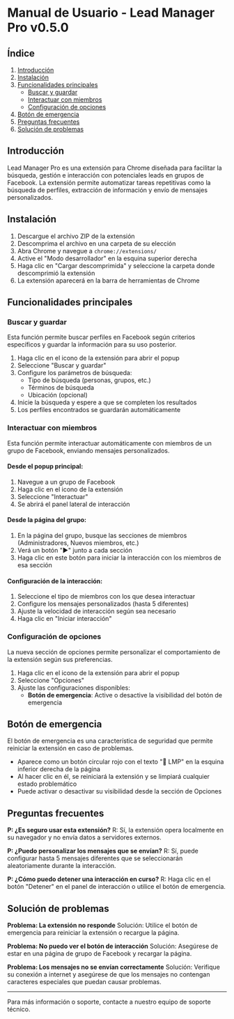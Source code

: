 # Manual de Usuario - Lead Manager Pro v0.5.0

## Índice
1. [Introducción](#introducción)
2. [Instalación](#instalación)
3. [Funcionalidades principales](#funcionalidades-principales)
   - [Buscar y guardar](#buscar-y-guardar)
   - [Interactuar con miembros](#interactuar-con-miembros)
   - [Configuración de opciones](#configuración-de-opciones)
4. [Botón de emergencia](#botón-de-emergencia)
5. [Preguntas frecuentes](#preguntas-frecuentes)
6. [Solución de problemas](#solución-de-problemas)

## Introducción

Lead Manager Pro es una extensión para Chrome diseñada para facilitar la búsqueda, gestión e interacción con potenciales leads en grupos de Facebook. La extensión permite automatizar tareas repetitivas como la búsqueda de perfiles, extracción de información y envío de mensajes personalizados.

## Instalación

1. Descargue el archivo ZIP de la extensión
2. Descomprima el archivo en una carpeta de su elección
3. Abra Chrome y navegue a `chrome://extensions/`
4. Active el "Modo desarrollador" en la esquina superior derecha
5. Haga clic en "Cargar descomprimida" y seleccione la carpeta donde descomprimió la extensión
6. La extensión aparecerá en la barra de herramientas de Chrome

## Funcionalidades principales

### Buscar y guardar

Esta función permite buscar perfiles en Facebook según criterios específicos y guardar la información para su uso posterior.

1. Haga clic en el icono de la extensión para abrir el popup
2. Seleccione "Buscar y guardar"
3. Configure los parámetros de búsqueda:
   - Tipo de búsqueda (personas, grupos, etc.)
   - Términos de búsqueda
   - Ubicación (opcional)
4. Inicie la búsqueda y espere a que se completen los resultados
5. Los perfiles encontrados se guardarán automáticamente

### Interactuar con miembros

Esta función permite interactuar automáticamente con miembros de un grupo de Facebook, enviando mensajes personalizados.

#### Desde el popup principal:

1. Navegue a un grupo de Facebook
2. Haga clic en el icono de la extensión
3. Seleccione "Interactuar"
4. Se abrirá el panel lateral de interacción

#### Desde la página del grupo:

1. En la página del grupo, busque las secciones de miembros (Administradores, Nuevos miembros, etc.)
2. Verá un botón "▶️" junto a cada sección
3. Haga clic en este botón para iniciar la interacción con los miembros de esa sección

#### Configuración de la interacción:

1. Seleccione el tipo de miembros con los que desea interactuar
2. Configure los mensajes personalizados (hasta 5 diferentes)
3. Ajuste la velocidad de interacción según sea necesario
4. Haga clic en "Iniciar interacción"

### Configuración de opciones

La nueva sección de opciones permite personalizar el comportamiento de la extensión según sus preferencias.

1. Haga clic en el icono de la extensión para abrir el popup
2. Seleccione "Opciones"
3. Ajuste las configuraciones disponibles:
   - **Botón de emergencia**: Active o desactive la visibilidad del botón de emergencia

## Botón de emergencia

El botón de emergencia es una característica de seguridad que permite reiniciar la extensión en caso de problemas.

- Aparece como un botón circular rojo con el texto "🔄 LMP" en la esquina inferior derecha de la página
- Al hacer clic en él, se reiniciará la extensión y se limpiará cualquier estado problemático
- Puede activar o desactivar su visibilidad desde la sección de Opciones

## Preguntas frecuentes

**P: ¿Es seguro usar esta extensión?**
R: Sí, la extensión opera localmente en su navegador y no envía datos a servidores externos.

**P: ¿Puedo personalizar los mensajes que se envían?**
R: Sí, puede configurar hasta 5 mensajes diferentes que se seleccionarán aleatoriamente durante la interacción.

**P: ¿Cómo puedo detener una interacción en curso?**
R: Haga clic en el botón "Detener" en el panel de interacción o utilice el botón de emergencia.

## Solución de problemas

**Problema: La extensión no responde**
Solución: Utilice el botón de emergencia para reiniciar la extensión o recargue la página.

**Problema: No puedo ver el botón de interacción**
Solución: Asegúrese de estar en una página de grupo de Facebook y recargar la página.

**Problema: Los mensajes no se envían correctamente**
Solución: Verifique su conexión a internet y asegúrese de que los mensajes no contengan caracteres especiales que puedan causar problemas.

---

Para más información o soporte, contacte a nuestro equipo de soporte técnico.
